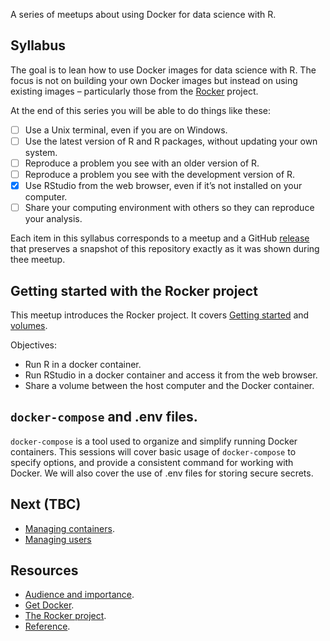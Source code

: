 
<!-- README.md is generated from README.Rmd. Please edit that file -->
<!-- README.md is generated from README.Rmd. Please edit that file -->

A series of meetups about using Docker for data science with R.

## Syllabus

The goal is to lean how to use Docker images for data science with R.
The focus is not on building your own Docker images but instead on using
existing images – particularly those from the
[Rocker](https://www.rocker-project.org) project.

At the end of this series you will be able to do things like these:

-   [ ] Use a Unix terminal, even if you are on Windows.
-   [ ] Use the latest version of R and R packages, without updating
    your own system.
-   [ ] Reproduce a problem you see with an older version of R.
-   [ ] Reproduce a problem you see with the development version of R.
-   [x] Use RStudio from the web browser, even if it’s not installed on
    your computer.
-   [ ] Share your computing environment with others so they can
    reproduce your analysis.

Each item in this syllabus corresponds to a meetup and a GitHub
[release](https://github.com/2DegreesInvesting/ds.docker/releases) that
preserves a snapshot of this repository exactly as it was shown during
thee meetup.

## Getting started with the Rocker project

This meetup introduces the Rocker project. It covers [Getting
started](https://www.rocker-project.org/) and
[volumes](https://www.rocker-project.org/use/shared_volumes/).

Objectives:

-   Run R in a docker container.
-   Run RStudio in a docker container and access it from the web
    browser.
-   Share a volume between the host computer and the Docker container.

## `docker-compose` and .env files.

`docker-compose` is a tool used to organize and simplify running Docker
containers. This sessions will cover basic usage of `docker-compose` to
specify options, and provide a consistent command for working with
Docker. We will also cover the use of .env files for storing secure
secrets.

## Next (TBC)

-   [Managing
    containers](https://www.rocker-project.org/use/managing_containers/).
-   [Managing users](https://www.rocker-project.org/use/managing_users/)

## Resources

-   [Audience and
    importance](https://github.com/2DegreesInvesting/ds-incubator/issues/74).
-   [Get Docker](https://docs.docker.com/get-docker/).
-   [The Rocker project](https://www.rocker-project.org/).
-   [Reference](https://docs.docker.com/reference/).
